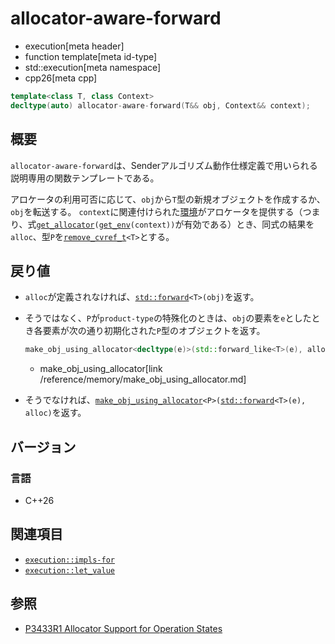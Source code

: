 # allocator-aware-forward
* execution[meta header]
* function template[meta id-type]
* std::execution[meta namespace]
* cpp26[meta cpp]

```cpp
template<class T, class Context>
decltype(auto) allocator-aware-forward(T&& obj, Context&& context);
```

## 概要
`allocator-aware-forward`は、Senderアルゴリズム動作仕様定義で用いられる説明専用の関数テンプレートである。

アロケータの利用可否に応じて、`obj`から`T`型の新規オブジェクトを作成するか、`obj`を転送する。
`context`に関連付けられた[環境](../queryable.md)がアロケータを提供する（つまり、式[`get_allocator`](../get_allocator.md)`(`[`get_env`](get_env.md)`(context))`が有効である）とき、同式の結果を`alloc`、型`P`を[`remove_cvref_t`](/reference/type_traits/remove_cvref.md)`<T>`とする。


## 戻り値
- `alloc`が定義されなければ、[`std::forward`](/reference/utility/forward.md)`<T>(obj)`を返す。
- そうではなく、`P`が`product-type`の特殊化のときは、`obj`の要素を`e`としたとき各要素が次の通り初期化された`P`型のオブジェクトを返す。

    ```cpp
    make_obj_using_allocator<decltype(e)>(std::forward_like<T>(e), alloc)
    ```
    * make_obj_using_allocator[link /reference/memory/make_obj_using_allocator.md]

- そうでなければ、[`make_obj_using_allocator`](/reference/memory/make_obj_using_allocator.md)`<P>(`[`std::forward`](/reference/utility/forward.md)`<T>(e), alloc)`を返す。


## バージョン
### 言語
- C++26


## 関連項目
- [`execution::impls-for`](impls-for.md)
- [`execution::let_value`](let_value.md)


## 参照
- [P3433R1 Allocator Support for Operation States](https://open-std.org/jtc1/sc22/wg21/docs/papers/2025/p3433r1.pdf)
